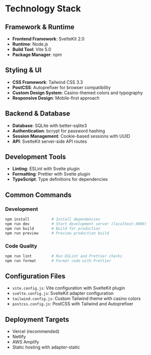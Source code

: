 # Technology Stack

## Framework & Runtime

- **Frontend Framework**: SvelteKit 2.0
- **Runtime**: Node.js
- **Build Tool**: Vite 5.0
- **Package Manager**: npm

## Styling & UI

- **CSS Framework**: Tailwind CSS 3.3
- **PostCSS**: Autoprefixer for browser compatibility
- **Custom Design System**: Casino-themed colors and typography
- **Responsive Design**: Mobile-first approach

## Backend & Database

- **Database**: SQLite with better-sqlite3
- **Authentication**: bcrypt for password hashing
- **Session Management**: Cookie-based sessions with UUID
- **API**: SvelteKit server-side API routes

## Development Tools

- **Linting**: ESLint with Svelte plugin
- **Formatting**: Prettier with Svelte plugin
- **TypeScript**: Type definitions for dependencies

## Common Commands

### Development

```bash
npm install          # Install dependencies
npm run dev          # Start development server (localhost:3000)
npm run build        # Build for production
npm run preview      # Preview production build
```

### Code Quality

```bash
npm run lint         # Run ESLint and Prettier checks
npm run format       # Format code with Prettier
```

## Configuration Files

- `vite.config.js`: Vite configuration with SvelteKit plugin
- `svelte.config.js`: SvelteKit adapter configuration
- `tailwind.config.js`: Custom Tailwind theme with casino colors
- `postcss.config.js`: PostCSS with Tailwind and Autoprefixer

## Deployment Targets

- Vercel (recommended)
- Netlify
- AWS Amplify
- Static hosting with adapter-static
